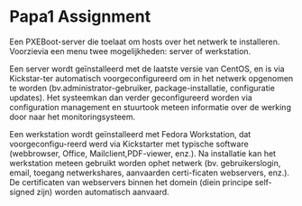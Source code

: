 # Papa1 Assignment


Een PXEBoot-server die toelaat om hosts over het netwerk te installeren. Voorzievia een menu twee mogelijkheden: server of werkstation.

Een server wordt geïnstalleerd met de laatste versie van CentOS, en is via Kickstar-ter automatisch voorgeconfigureerd om in het netwerk opgenomen te worden (bv.administrator-gebruiker, package-installatie, configuratie updates). Het systeemkan dan verder geconfigureerd worden via configuration management en stuurtook meteen informatie over de werking door naar het monitoringsysteem.

Een werkstation wordt geïnstalleerd met Fedora Workstation, dat voorgeconfigu-reerd werd via Kickstarter met typische software (webbrowser, Office, Mailclient,PDF-viewer, enz.). Na installatie kan het werkstation meteen gebruikt worden ophet netwerk (bv. gebruikerslogin, email, toegang netwerkshares, aanvaarden certi-ficaten webservers, enz.). De certificaten van webservers binnen het domein (diein principe self-signed zijn) worden automatisch aanvaard.